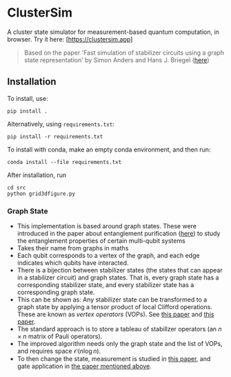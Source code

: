 # ClusterSim

A cluster state simulator for measurement-based quantum computation, in browser. Try it here: [https://clustersim.app]

> Based on the paper 'Fast simulation of stabilizer circuits using a graph state representation' by Simon Anders and Hans J. Briegel ([here](https://arxiv.org/abs/quant-ph/0504117v2))

## Installation

To install, use:

`pip install .`

Alternatively, using `requirements.txt`:

`pip install -r requirements.txt`

To install with conda, make an empty conda environment, and then run:

`conda install --file requirements.txt`

After installation, run 

```
cd src
python grid3dfigure.py
```


### Graph State

* This implementation is based around graph states.
These were introduced in the paper about entanglement purification ([here](https://arxiv.org/abs/quant-ph/0512218)) to study the entanglement properties of certain multi-qubit systems
* Takes their name from graphs in maths
* Each qubit corresponds to a vertex of the graph, and each edge indicates which qubits have interacted.
* There is a bijection between stabilizer states (the states that can appear in a stabilizer circuit) and graph states. That is, every graph state has a corresponding stabilizer state, and every stabilizer state has a corresponding graph state.
* This can be shown as: Any stabilizer state can be transformed to a graph state by applying a tensor product of local Clifford operations. These are known as *vertex operators* (VOPs). See [this paper](https://arxiv.org/abs/quant-ph/0111080) and [this paper](https://journals.aps.org/pra/abstract/10.1103/PhysRevA.69.022316).
* The standard approach is to store a tableau of stabillzer operators (an $n \times n$ matrix of Pauli operators).
* The improved algorithm needs only the graph state and the list of VOPs, and requires space $\mathcal{O}(n \log n)$.
* To then change the state, measurement is studied in [this paper](https://journals.aps.org/pra/abstract/10.1103/PhysRevA.69.062311), and gate application in [the paper mentioned above](https://arxiv.org/pdf/quant-ph/0504117v2.pdf).
